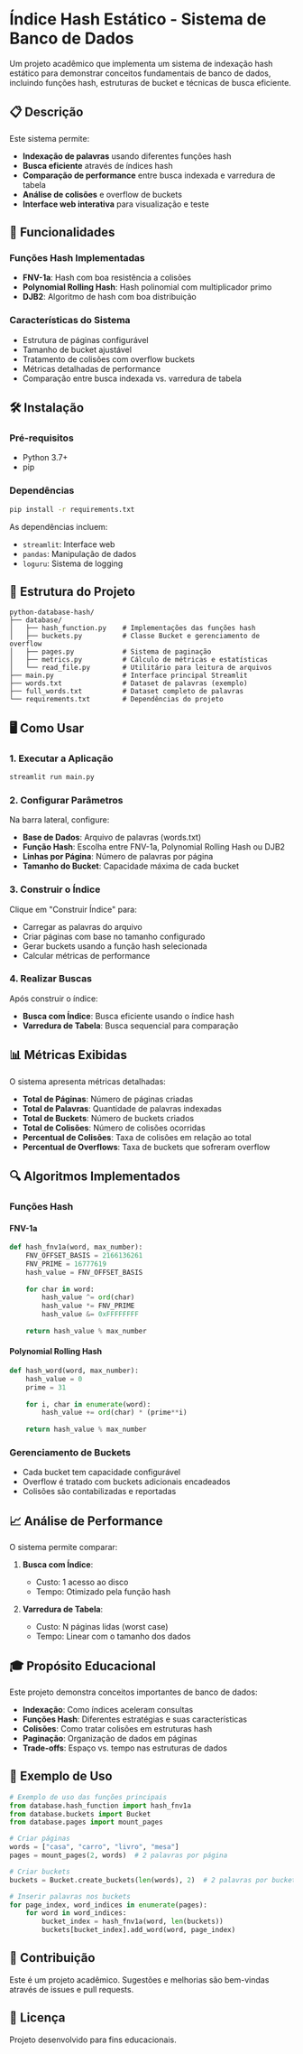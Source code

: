 # Índice Hash Estático - Sistema de Banco de Dados

Um projeto acadêmico que implementa um sistema de indexação hash estático para demonstrar conceitos fundamentais de banco de dados, incluindo funções hash, estruturas de bucket e técnicas de busca eficiente.

## 📋 Descrição

Este sistema permite:
- **Indexação de palavras** usando diferentes funções hash
- **Busca eficiente** através de índices hash 
- **Comparação de performance** entre busca indexada e varredura de tabela
- **Análise de colisões** e overflow de buckets
- **Interface web interativa** para visualização e teste

## 🚀 Funcionalidades

### Funções Hash Implementadas
- **FNV-1a**: Hash com boa resistência a colisões
- **Polynomial Rolling Hash**: Hash polinomial com multiplicador primo
- **DJB2**: Algoritmo de hash com boa distribuição

### Características do Sistema
- Estrutura de páginas configurável
- Tamanho de bucket ajustável
- Tratamento de colisões com overflow buckets
- Métricas detalhadas de performance
- Comparação entre busca indexada vs. varredura de tabela

## 🛠️ Instalação

### Pré-requisitos
- Python 3.7+
- pip

### Dependências

```bash
pip install -r requirements.txt
```

As dependências incluem:
- `streamlit`: Interface web
- `pandas`: Manipulação de dados
- `loguru`: Sistema de logging

## 📁 Estrutura do Projeto

```
python-database-hash/
├── database/
│   ├── hash_function.py    # Implementações das funções hash
│   ├── buckets.py          # Classe Bucket e gerenciamento de overflow
│   ├── pages.py            # Sistema de paginação
│   ├── metrics.py          # Cálculo de métricas e estatísticas
│   └── read_file.py        # Utilitário para leitura de arquivos
├── main.py                 # Interface principal Streamlit
├── words.txt               # Dataset de palavras (exemplo)
├── full_words.txt          # Dataset completo de palavras
└── requirements.txt        # Dependências do projeto
```

## 🖥️ Como Usar

### 1. Executar a Aplicação

```bash
streamlit run main.py
```

### 2. Configurar Parâmetros

Na barra lateral, configure:
- **Base de Dados**: Arquivo de palavras (words.txt)
- **Função Hash**: Escolha entre FNV-1a, Polynomial Rolling Hash ou DJB2  
- **Linhas por Página**: Número de palavras por página
- **Tamanho do Bucket**: Capacidade máxima de cada bucket

### 3. Construir o Índice

Clique em "Construir Índice" para:
- Carregar as palavras do arquivo
- Criar páginas com base no tamanho configurado
- Gerar buckets usando a função hash selecionada
- Calcular métricas de performance

### 4. Realizar Buscas

Após construir o índice:
- **Busca com Índice**: Busca eficiente usando o índice hash
- **Varredura de Tabela**: Busca sequencial para comparação

## 📊 Métricas Exibidas

O sistema apresenta métricas detalhadas:

- **Total de Páginas**: Número de páginas criadas
- **Total de Palavras**: Quantidade de palavras indexadas
- **Total de Buckets**: Número de buckets criados
- **Total de Colisões**: Número de colisões ocorridas
- **Percentual de Colisões**: Taxa de colisões em relação ao total
- **Percentual de Overflows**: Taxa de buckets que sofreram overflow

## 🔍 Algoritmos Implementados

### Funções Hash

#### FNV-1a
```python
def hash_fnv1a(word, max_number):
    FNV_OFFSET_BASIS = 2166136261
    FNV_PRIME = 16777619
    hash_value = FNV_OFFSET_BASIS
    
    for char in word:
        hash_value ^= ord(char)
        hash_value *= FNV_PRIME
        hash_value &= 0xFFFFFFFF
    
    return hash_value % max_number
```

#### Polynomial Rolling Hash
```python
def hash_word(word, max_number):
    hash_value = 0
    prime = 31
    
    for i, char in enumerate(word):
        hash_value += ord(char) * (prime**i)
    
    return hash_value % max_number
```

### Gerenciamento de Buckets

- Cada bucket tem capacidade configurável
- Overflow é tratado com buckets adicionais encadeados
- Colisões são contabilizadas e reportadas

## 📈 Análise de Performance

O sistema permite comparar:

1. **Busca com Índice**: 
   - Custo: 1 acesso ao disco
   - Tempo: Otimizado pela função hash

2. **Varredura de Tabela**:
   - Custo: N páginas lidas (worst case)
   - Tempo: Linear com o tamanho dos dados

## 🎓 Propósito Educacional

Este projeto demonstra conceitos importantes de banco de dados:

- **Indexação**: Como índices aceleram consultas
- **Funções Hash**: Diferentes estratégias e suas características
- **Colisões**: Como tratar colisões em estruturas hash
- **Paginação**: Organização de dados em páginas
- **Trade-offs**: Espaço vs. tempo nas estruturas de dados

## 📝 Exemplo de Uso

```python
# Exemplo de uso das funções principais
from database.hash_function import hash_fnv1a
from database.buckets import Bucket
from database.pages import mount_pages

# Criar páginas
words = ["casa", "carro", "livro", "mesa"]
pages = mount_pages(2, words)  # 2 palavras por página

# Criar buckets
buckets = Bucket.create_buckets(len(words), 2)  # 2 palavras por bucket

# Inserir palavras nos buckets
for page_index, word_indices in enumerate(pages):
    for word in word_indices:
        bucket_index = hash_fnv1a(word, len(buckets))
        buckets[bucket_index].add_word(word, page_index)
```

## 🤝 Contribuição

Este é um projeto acadêmico. Sugestões e melhorias são bem-vindas através de issues e pull requests.

## 📄 Licença

Projeto desenvolvido para fins educacionais.
